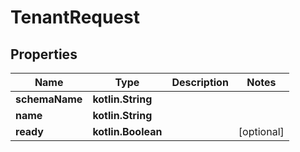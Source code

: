 
# TenantRequest

## Properties
Name | Type | Description | Notes
------------ | ------------- | ------------- | -------------
**schemaName** | **kotlin.String** |  | 
**name** | **kotlin.String** |  | 
**ready** | **kotlin.Boolean** |  |  [optional]



